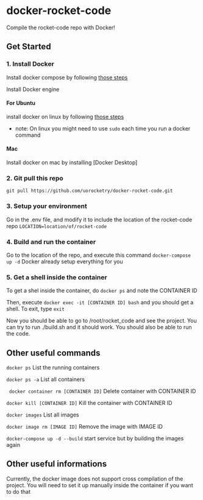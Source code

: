 # docker-rocket-code

Compile the rocket-code repo with Docker!

## Get Started

### 1. Install Docker

Install docker compose by following [those steps](https://docs.docker.com/compose/install/)

Install Docker engine

#### For Ubuntu

install docker on linux by following [those steps](https://docs.docker.com/engine/install/ubuntu/)
* note: On linux you might need to use ``` sudo ``` each time you run a docker command

#### Mac
Install docker on mac by installing [Docker Desktop]

### 2. Git pull this repo

``` git pull https://github.com/uorocketry/docker-rocket-code.git ```

### 3. Setup your environment

Go in the .env file, and modify it to include the location of the rocket-code repo
``` LOCATION=location/of/rocket-code ```

### 4. Build and run the container

Go to the location of the repo, and execute this command ``` docker-compose up -d ```
Docker already setup everything for you

### 5. Get a shell inside the container
To get a shel inside the container, do ```docker ps``` and note the CONTAINER ID

Then, execute ``` docker exec -it [CONTAINER ID] bash ``` and you should get a shell. To exit, type ``` exit ```

Now you should be able to go to /root/rocket_code and see the project. You can try to run ./build.sh and it should work. You should also be able to run the code.

## Other useful commands

``` docker ps ``` List the running containers

``` docker ps -a ``` List all containers

``` docker container rm [CONTAINER ID]``` Delete container with CONTAINER ID

``` docker kill [CONTAINER ID] ``` Kill the container with CONTAINER ID

``` docker images ``` List all images

``` docker image rm [IMAGE ID] ``` Remove the image with IMAGE ID

``` docker-compose up -d --build ``` start service but by building the images again

## Other useful informations

Currently, the docker image does not support cross compilation of the project. You will need to set it up manually inside the container if you want to do that
